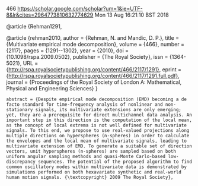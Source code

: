 466
https://scholar.google.com/scholar?um=1&ie=UTF-8&lr&cites=2964773810632774629
Mon 13 Aug 16:21:10 BST 2018


@article {Rehman1291,


@article {rehman2010,
	author = {Rehman, N. and Mandic, D. P.},
	title = {Multivariate empirical mode decomposition},
	volume = {466},
	number = {2117},
	pages = {1291--1302},
	year = {2010},
	doi = {10.1098/rspa.2009.0502},
	publisher = {The Royal Society},
	issn = {1364-5021},
	URL = {http://rspa.royalsocietypublishing.org/content/466/2117/1291},
	eprint = {http://rspa.royalsocietypublishing.org/content/466/2117/1291.full.pdf},
	journal = {Proceedings of the Royal Society of London A: Mathematical, Physical and Engineering Sciences}
}

	abstract = {Despite empirical mode decomposition (EMD) becoming a de facto standard for time-frequency analysis of nonlinear and non-stationary signals, its multivariate extensions are only emerging; yet, they are a prerequisite for direct multichannel data analysis. An important step in this direction is the computation of the local mean, as the concept of local extrema is not well defined for multivariate signals. To this end, we propose to use real-valued projections along multiple directions on hyperspheres (n-spheres) in order to calculate the envelopes and the local mean of multivariate signals, leading to multivariate extension of EMD. To generate a suitable set of direction vectors, unit hyperspheres (n-spheres) are sampled based on both uniform angular sampling methods and quasi-Monte Carlo-based low-discrepancy sequences. The potential of the proposed algorithm to find common oscillatory modes within multivariate data is demonstrated by simulations performed on both hexavariate synthetic and real-world human motion signals. {\textcopyright} 2009 The Royal Society},

